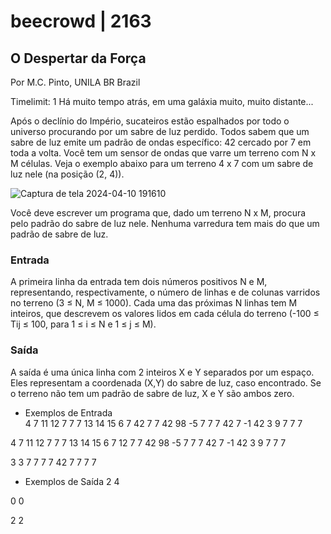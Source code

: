 # beecrowd | 2163
## O Despertar da Força
Por M.C. Pinto, UNILA BR Brazil

Timelimit: 1
Há muito tempo atrás, em uma galáxia muito, muito distante...

Após o declínio do Império, sucateiros estão espalhados por todo o universo procurando por um sabre de luz perdido. Todos sabem que um sabre de luz emite um padrão de ondas específico: 42 cercado por 7 em toda a volta. Você tem um sensor de ondas que varre um terreno com N x M células. Veja o exemplo abaixo para um terreno 4 x 7 com um sabre de luz nele (na posição (2, 4)).

![Captura de tela 2024-04-10 191610](https://github.com/Kimitayo/ITP_UFRN_exercicios/assets/84105466/e8227d38-ca44-4b37-9a2a-754e3faef088)


Você deve escrever um programa que, dado um terreno N x M, procura pelo padrão do sabre de luz nele. Nenhuma varredura tem mais do que um padrão de sabre de luz.

### Entrada
A primeira linha da entrada tem dois números positivos N e M, representando, respectivamente, o número de linhas e de colunas varridos no terreno (3 ≤ N, M ≤ 1000). Cada uma das próximas N linhas tem M inteiros, que descrevem os valores lidos em cada célula do terreno (-100 ≤ Tij ≤ 100, para 1 ≤ i ≤ N e 1 ≤ j ≤ M).

### Saída
A saída é uma única linha com 2 inteiros X e Y separados por um espaço. Eles representam a coordenada (X,Y) do sabre de luz, caso encontrado. Se o terreno não tem um padrão de sabre de luz, X e Y são ambos zero.

- Exemplos de Entrada	
4 7
11 12 7 7 7 13 14
15 6 7 42 7 7 42
98 -5 7 7 7 42 7
-1 42 3 9 7 7 7



4 7
11 12 7 7 7 13 14
15 6 7 12 7 7 42
98 -5 7 7 7 42 7
-1 42 3 9 7 7 7




3 3
7 7 7
7 42 7
7 7 7



- Exemplos de Saída
2 4

0 0

2 2
